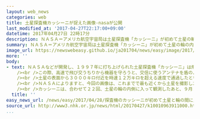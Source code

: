 ```yaml
---
layout: web_news
categories: web
title: 土星探査機カッシーニが捉えた画像-nasaが公開
last_modified_at: '2017-04-27T22:17:00+09:00'
datetime: 2017年04月27日 22時17分
description: ＮＡＳＡ＝アメリカ航空宇宙局は土星探査機「カッシーニ」が初めて土星の輪の内側に入ることに成功したとして、これまでで最も近い距離から土星の大気が渦巻いている様子などを捉えた画像を公開しました。
summary: ＮＡＳＡ＝アメリカ航空宇宙局は土星探査機「カッシーニ」が初めて土星の輪の内側に入ることに成功したとして、これまでで最も近い距離から土星の大気が渦巻いている様子などを捉えた画像を公開しました。
image_url: https://newswebeasy.github.io/ja201704/news/easy/image/2017/04/28/k10010963911000.jpg
more: ''
body:
- text: ＮＡＳＡなどが開発し、１９９７年に打ち上げられた土星探査機「カッシーニ」は飛行する軌道を変えて、日本時間の２６日午後６時ごろ、初めて土星の輪の内側に入っていきました。<br
    /><br />この際、高速で飛び交うちりから機器を守ろうと、交信に使うアンテナを盾のように進行方向に向けて飛行したため、地球との交信が一時、途絶えましたが、ＮＡＳＡは日本時間の２７日午後４時ごろ、通信が復活し輪の内側に入るのに成功したと発表しました。<br
    /><br />土星の表面から３０００キロ付近を時速１２万キロを超える速度で通過したというカッシーニから送られてきた最新の画像には、大気が巨大な渦を巻いている様子や、もやのように見える大気の流れなどが捉えられています。<br
    /><br />ＮＡＳＡによりますと、今回の画像は、これまでで最も近くから土星を撮影したもので、「カッシーニはまたもや先駆けとなり、新たな驚きを与えてくれた」とコメントしています。<br
    /><br />カッシーニは、合わせて２２回、土星の輪の内側に入って観測したあと、９月１５日には土星の大気圏に突入して燃え尽き、２０年に及ぶ任務を終えます。
  title: ''
easy_news_url: /news/easy/2017/04/28/探査機のカッシーニが初めて土星と輪の間に入る/
source_url: http://www3.nhk.or.jp/news/html/20170427/k10010963911000.html
...
```

